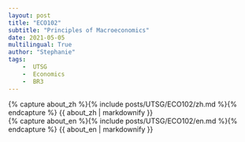 ```yaml
---
layout: post
title: "ECO102"
subtitle: "Principles of Macroeconomics"
date: 2021-05-05
multilingual: True
author: "Stephanie"
tags:
    -  UTSG  
    -  Economics  
    -  BR3
---
```

<!-- Chinese Version -->
<div class="zh post-container">
    {% capture about_zh %}{% include posts/UTSG/ECO102/zh.md %}{% endcapture %}
    {{ about_zh | markdownify }}
</div>

<!-- English Version -->
<div class="en post-container">
    {% capture about_en %}{% include posts/UTSG/ECO102/en.md %}{% endcapture %}
    {{ about_en | markdownify }}
</div>
